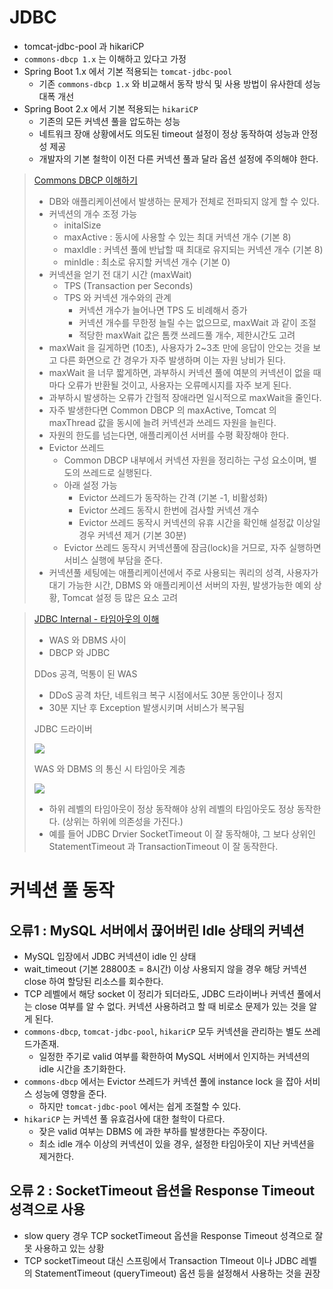 # JDBC

- tomcat-jdbc-pool 과 hikariCP
- `commons-dbcp 1.x` 는 이해하고 있다고 가정
- Spring Boot 1.x 에서 기본 적용되는 `tomcat-jdbc-pool`
  - 기존 `commons-dbcp 1.x` 와 비교해서 동작 방식 및 사용 방법이 유사한데 성능 대폭 개선
- Spring Boot 2.x 에서 기본 적용되는 `hikariCP`
  - 기존의 모든 커넥션 풀을 압도하는 성능
  - 네트워크 장애 상황에서도 의도된 timeout 설정이 정상 동작하여 성능과 안정성 제공
  - 개발자의 기본 철학이 이전 다른 커넥션 풀과 달라 옵션 설정에 주의해야 한다.



> [Commons DBCP 이해하기](https://d2.naver.com/helloworld/5102792)
>
> - DB와 애플리케이션에서 발생하는 문제가 전체로 전파되지 않게 할 수 있다.
> - 커넥션의 개수 조정 가능
>   - initalSize
>   - maxActive : 동시에 사용할 수 있는 최대 커넥션 개수 (기본 8)
>   - maxIdle : 커넥션 풀에 반납할 때 최대로 유지되는 커넥션 개수 (기본 8)
>   - minIdle : 최소로 유지할 커넥션 개수 (기본 0)
> - 커넥션을 얻기 전 대기 시간 (maxWait)
>   - TPS (Transaction per Seconds)
>   - TPS 와 커넥션 개수와의 관계
>     - 커넥션 개수가 늘어나면 TPS 도 비례해서 증가
>     - 커넥션 개수를 무한정 늘릴 수는 없으므로, maxWait 과 같이 조절
>     - 적당한 maxWait 값은 톰캣 쓰레드풀 개수, 제한시간도 고려
> - maxWait 을 길게하면 (10초), 사용자가 2~3초 만에 응답이 안오는 것을 보고 다른 화면으로 간 경우가 자주 발생하며 이는 자원 낭비가 된다.
> - maxWait 을 너무 짧게하면, 과부하시 커넥션 풀에 여분의 커넥션이 없을 때마다 오류가 반환될 것이고, 사용자는 오류메시지를 자주 보게 된다.
> - 과부하시 발생하는 오류가 간헐적 장애라면 일시적으로 maxWait을 줄인다.
> - 자주 발생한다면 Common DBCP 의 maxActive, Tomcat 의 maxThread 값을 동시에 늘려 커넥션과 쓰레드 자원을 늘린다.
> - 자원의 한도를 넘는다면, 애플리케이션 서버를 수평 확장해야 한다.
> - Evictor 쓰레드
>   - Common DBCP 내부에서 커넥션 자원을 정리하는 구성 요소이며, 별도의 쓰레드로 실행된다.
>   - 아래 설정 가능
>     - Evictor 쓰레드가 동작하는 간격 (기본 -1, 비활성화)
>     - Evictor 쓰레드 동작시 한번에 검사할 커넥션 개수
>     - Evictor 쓰레드 동작시 커넥션의 유휴 시간을 확인해 설정값 이상일 경우 커넥션 제거 (기본 30분)
>   - Evictor 쓰레드 동작시 커넥션풀에 잠금(lock)을 거므로, 자주 실행하면 서비스 실행에 부담을 준다.
> - 커넥션풀 세팅에는 애플리케이션에서 주로 사용되는 쿼리의 성격, 사용자가 대기 가능한 시간, DBMS 와 애플리케이션 서버의 자원, 발생가능한 예외 상황, Tomcat 설정 등 많은 요소 고려

> [JDBC Internal - 타임아웃의 이해](https://d2.naver.com/helloworld/1321)
>
> - WAS 와 DBMS 사이
> - DBCP 와 JDBC
>
> DDos 공격, 먹통이 된 WAS
>
> - DDoS 공격 차단, 네트워크 복구 시점에서도 30분 동안이나 정지
> - 30분 지난 후 Exception 발생시키며 서비스가 복구됨
>
> JDBC 드라이버
>
> ![](https://d2.naver.com/content/images/2015/06/helloworld-1321-1.png)
>
> WAS 와 DBMS 의 통신 시 타임아웃 계층
>
> ![](https://d2.naver.com/content/images/2015/06/helloworld-1321-2.png)
>
> - 하위 레벨의 타임아웃이 정상 동작해야 상위 레벨의 타임아웃도 정상 동작한다. (상위는 하위에 의존성을 가진다.)
> - 예를 들어 JDBC Drvier SocketTimeout 이 잘 동작해야, 그 보다 상위인 StatementTimeout 과 TransactionTimeout 이 잘 동작한다.



# 커넥션 풀 동작

## 오류1 : MySQL 서버에서 끊어버린 Idle 상태의 커넥션

- MySQL 입장에서 JDBC 커넥션이 idle 인 상태
- wait_timeout (기본 28800초 = 8시간) 이상 사용되지 않을 경우 해당 커넥션 close 하여 할당된 리소스를 회수한다.
- TCP 레벨에서 해당 socket 이 정리가 되더라도, JDBC 드라이버나 커넥션 풀에서는 close 여부를 알 수 없다. 커넥션 사용하려고 할 때 비로소 문제가 있는 것을 알게 된다.
- `commons-dbcp`, `tomcat-jdbc-pool`, `hikariCP` 모두 커넥션을 관리하는 별도 쓰레드가존재.
  - 일정한 주기로 valid 여부를 확한하여 MySQL 서버에서 인지하는 커넥션의 idle 시간을 초기화한다.
- `commons-dbcp` 에서는 Evictor 쓰레드가 커넥션 풀에 instance lock 을 잡아 서비스 성능에 영향을 준다.
  - 하지만 `tomcat-jdbc-pool` 에서는 쉽게 조절할 수 있다.
- `hikariCP` 는 커넥션 풀 유효검사에 대한 철학이 다르다.
  - 잦은 valid 여부는 DBMS 에 과한 부하를 발생한다는 주장이다.
  - 최소 idle 개수 이상의 커넥션이 있을 경우, 설정한 타임아웃이 지난 커넥션을 제거한다.

## 오류 2 : SocketTimeout 옵션을 Response Timeout 성격으로 사용

- slow query 경우 TCP socketTimeout 옵션을 Response Timeout 성격으로 잘못 사용하고 있는 상황
- TCP socketTimeout 대신 스프링에서 Transaction TImeout 이나 JDBC 레벨의 StatementTimeout (queryTimeout) 옵션 등을 설정해서 사용하는 것을 권장









